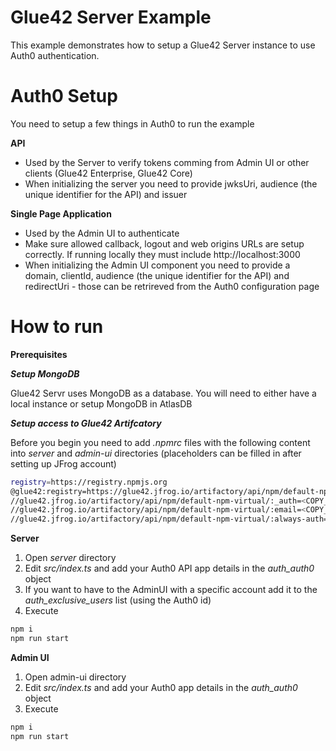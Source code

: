 # Glue42 Server Example

This example demonstrates how to setup a Glue42 Server instance to use Auth0 authentication.

# Auth0 Setup

You need to setup a few things in Auth0 to run the example

**API**
* Used by the Server to verify tokens comming from Admin UI or other clients (Glue42 Enterprise, Glue42 Core)
* When initializing the server you need to provide jwksUri, audience (the unique identifier for the API) and issuer 

**Single Page Application**
* Used by the Admin UI to authenticate
* Make sure allowed callback, logout and web origins URLs are setup correctly. If running locally they must include http://localhost:3000
* When initializing the Admin UI component you need to provide a domain, clientId, audience (the unique identifier for the API) and redirectUri - those can be retrireved from the Auth0 configuration page


# How to run

**Prerequisites** 

_**Setup MongoDB**_

Glue42 Servr uses MongoDB as a database. You will need to either have a local instance or setup MongoDB in AtlasDB

_**Setup access to Glue42 Artifcatory**_

Before you begin you need to add *.npmrc* files with the following content into _server_ and _admin-ui_ directories (placeholders can be filled in after setting up JFrog account)
```sh
registry=https://registry.npmjs.org
@glue42:registry=https://glue42.jfrog.io/artifactory/api/npm/default-npm-virtual/
//glue42.jfrog.io/artifactory/api/npm/default-npm-virtual/:_auth=<COPY_FROM_JFROG_SETUP>
//glue42.jfrog.io/artifactory/api/npm/default-npm-virtual/:email=<COPY_FROM_JFROG_SETUP>
//glue42.jfrog.io/artifactory/api/npm/default-npm-virtual/:always-auth=true
```

**Server**

1. Open *server* directory
1. Edit *src/index.ts* and add your Auth0 API app details in the *auth_auth0* object
1. If you want to have to the AdminUI with a specific account add it to the *auth_exclusive_users* list (using the Auth0 id)
1. Execute 
```sh
npm i
npm run start
```

**Admin UI**

1. Open admin-ui directory
1. Edit *src/index.ts* and add your Auth0 app details in the *auth_auth0* object
1. Execute 
```sh
npm i
npm run start
```

